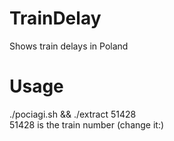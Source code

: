 # TrainDelay
Shows train delays in Poland
  
# Usage  
./pociagi.sh && ./extract 51428  
51428 is the train number (change it:)
